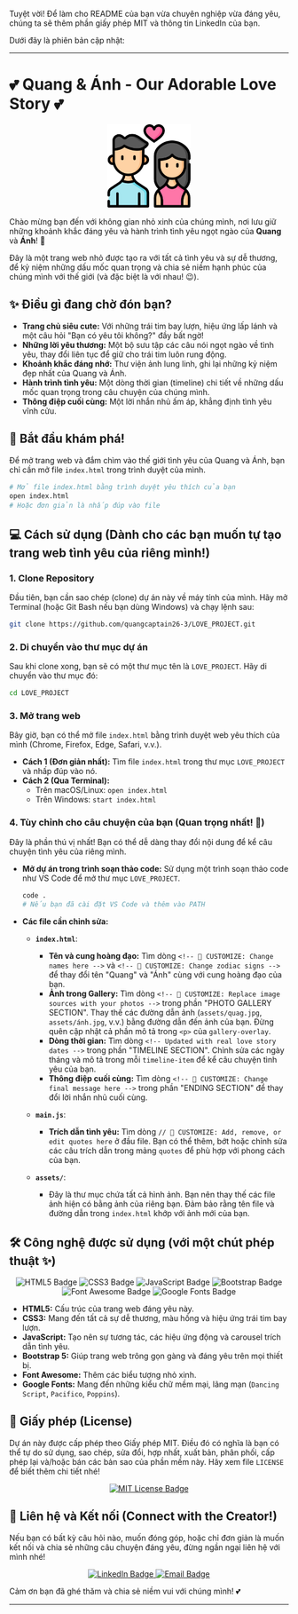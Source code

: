 Tuyệt vời! Để làm cho README của bạn vừa chuyên nghiệp vừa đáng yêu, chúng ta sẽ thêm phần giấy phép MIT và thông tin LinkedIn của bạn.

Dưới đây là phiên bản cập nhật:

---

# 💕 Quang & Ánh - Our Adorable Love Story 💕

<p align="center">
  <img src="assets/relationship.png" alt="Cute Relationship Icon" width="150"/>
</p>

Chào mừng bạn đến với không gian nhỏ xinh của chúng mình, nơi lưu giữ những khoảnh khắc đáng yêu và hành trình tình yêu ngọt ngào của **Quang** và **Ánh**! 💖

Đây là một trang web nhỏ được tạo ra với tất cả tình yêu và sự dễ thương, để kỷ niệm những dấu mốc quan trọng và chia sẻ niềm hạnh phúc của chúng mình với thế giới (và đặc biệt là với nhau! 😉).

## ✨ Điều gì đang chờ đón bạn?

*   **Trang chủ siêu cute:** Với những trái tim bay lượn, hiệu ứng lấp lánh và một câu hỏi "Bạn có yêu tôi không?" đầy bất ngờ!
*   **Những lời yêu thương:** Một bộ sưu tập các câu nói ngọt ngào về tình yêu, thay đổi liên tục để giữ cho trái tim luôn rung động.
*   **Khoảnh khắc đáng nhớ:** Thư viện ảnh lung linh, ghi lại những kỷ niệm đẹp nhất của Quang và Ánh.
*   **Hành trình tình yêu:** Một dòng thời gian (timeline) chi tiết về những dấu mốc quan trọng trong câu chuyện của chúng mình.
*   **Thông điệp cuối cùng:** Một lời nhắn nhủ ấm áp, khẳng định tình yêu vĩnh cửu.

## 🚀 Bắt đầu khám phá!

Để mở trang web và đắm chìm vào thế giới tình yêu của Quang và Ánh, bạn chỉ cần mở file `index.html` trong trình duyệt của mình.

```bash
# Mở file index.html bằng trình duyệt yêu thích của bạn
open index.html 
# Hoặc đơn giản là nhấp đúp vào file
```

## 💻 Cách sử dụng (Dành cho các bạn muốn tự tạo trang web tình yêu của riêng mình!)

### **1. Clone Repository**

Đầu tiên, bạn cần sao chép (clone) dự án này về máy tính của mình. Hãy mở Terminal (hoặc Git Bash nếu bạn dùng Windows) và chạy lệnh sau:

```bash
git clone https://github.com/quangcaptain26-3/LOVE_PROJECT.git
```

### **2. Di chuyển vào thư mục dự án**

Sau khi clone xong, bạn sẽ có một thư mục tên là `LOVE_PROJECT`. Hãy di chuyển vào thư mục đó:

```bash
cd LOVE_PROJECT
```

### **3. Mở trang web**

Bây giờ, bạn có thể mở file `index.html` bằng trình duyệt web yêu thích của mình (Chrome, Firefox, Edge, Safari, v.v.).

*   **Cách 1 (Đơn giản nhất):** Tìm file `index.html` trong thư mục `LOVE_PROJECT` và nhấp đúp vào nó.
*   **Cách 2 (Qua Terminal):**
    *   Trên macOS/Linux: `open index.html`
    *   Trên Windows: `start index.html`

### **4. Tùy chỉnh cho câu chuyện của bạn (Quan trọng nhất! 💖)**

Đây là phần thú vị nhất! Bạn có thể dễ dàng thay đổi nội dung để kể câu chuyện tình yêu của riêng mình.

*   **Mở dự án trong trình soạn thảo code:** Sử dụng một trình soạn thảo code như VS Code để mở thư mục `LOVE_PROJECT`.

    ```bash
    code . 
    # Nếu bạn đã cài đặt VS Code và thêm vào PATH
    ```

*   **Các file cần chỉnh sửa:**

    *   **`index.html`**:
        *   **Tên và cung hoàng đạo:** Tìm dòng `<!-- 🔧 CUSTOMIZE: Change names here -->` và `<!-- 🔧 CUSTOMIZE: Change zodiac signs -->` để thay đổi tên "Quang" và "Ánh" cùng với cung hoàng đạo của bạn.
        *   **Ảnh trong Gallery:** Tìm dòng `<!-- 🔧 CUSTOMIZE: Replace image sources with your photos -->` trong phần "PHOTO GALLERY SECTION". Thay thế các đường dẫn ảnh (`assets/quag.jpg`, `assets/ánh.jpg`, v.v.) bằng đường dẫn đến ảnh của bạn. Đừng quên cập nhật cả phần mô tả trong `<p>` của `gallery-overlay`.
        *   **Dòng thời gian:** Tìm dòng `<!-- Updated with real love story dates -->` trong phần "TIMELINE SECTION". Chỉnh sửa các ngày tháng và mô tả trong mỗi `timeline-item` để kể câu chuyện tình yêu của bạn.
        *   **Thông điệp cuối cùng:** Tìm dòng `<!-- 🔧 CUSTOMIZE: Change final message here -->` trong phần "ENDING SECTION" để thay đổi lời nhắn nhủ cuối cùng.

    *   **`main.js`**:
        *   **Trích dẫn tình yêu:** Tìm dòng `// 🔧 CUSTOMIZE: Add, remove, or edit quotes here` ở đầu file. Bạn có thể thêm, bớt hoặc chỉnh sửa các câu trích dẫn trong mảng `quotes` để phù hợp với phong cách của bạn.

    *   **`assets/`**:
        *   Đây là thư mục chứa tất cả hình ảnh. Bạn nên thay thế các file ảnh hiện có bằng ảnh của riêng bạn. Đảm bảo rằng tên file và đường dẫn trong `index.html` khớp với ảnh mới của bạn.

## 🛠️ Công nghệ được sử dụng (với một chút phép thuật ✨)

<p align="center">
  <img src="https://img.shields.io/badge/HTML5-E34F26?style=for-the-badge&logo=html5&logoColor=white" alt="HTML5 Badge"/>
  <img src="https://img.shields.io/badge/CSS3-1572B6?style=for-the-badge&logo=css3&logoColor=white" alt="CSS3 Badge"/>
  <img src="https://img.shields.io/badge/JavaScript-F7DF1E?style=for-the-badge&logo=javascript&logoColor=black" alt="JavaScript Badge"/>
  <img src="https://img.shields.io/badge/Bootstrap-7952B3?style=for-the-badge&logo=bootstrap&logoColor=white" alt="Bootstrap Badge"/>
  <img src="https://img.shields.io/badge/Font_Awesome-528DD7?style=for-the-badge&logo=fontawesome&logoColor=white" alt="Font Awesome Badge"/>
  <img src="https://img.shields.io/badge/Google_Fonts-4285F4?style=for-the-badge&logo=google-fonts&logoColor=white" alt="Google Fonts Badge"/>
</p>

*   **HTML5:** Cấu trúc của trang web đáng yêu này.
*   **CSS3:** Mang đến tất cả sự dễ thương, màu hồng và hiệu ứng trái tim bay lượn.
*   **JavaScript:** Tạo nên sự tương tác, các hiệu ứng động và carousel trích dẫn tình yêu.
*   **Bootstrap 5:** Giúp trang web trông gọn gàng và đáng yêu trên mọi thiết bị.
*   **Font Awesome:** Thêm các biểu tượng nhỏ xinh.
*   **Google Fonts:** Mang đến những kiểu chữ mềm mại, lãng mạn (`Dancing Script`, `Pacifico`, `Poppins`).

## 📄 Giấy phép (License)

Dự án này được cấp phép theo Giấy phép MIT. Điều đó có nghĩa là bạn có thể tự do sử dụng, sao chép, sửa đổi, hợp nhất, xuất bản, phân phối, cấp phép lại và/hoặc bán các bản sao của phần mềm này. Hãy xem file `LICENSE` để biết thêm chi tiết nhé!

<p align="center">
  <a href="https://opensource.org/licenses/MIT">
    <img src="https://img.shields.io/badge/License-MIT-yellow.svg" alt="MIT License Badge"/>
  </a>
</p>

## 💖 Liên hệ và Kết nối (Connect with the Creator!)

Nếu bạn có bất kỳ câu hỏi nào, muốn đóng góp, hoặc chỉ đơn giản là muốn kết nối và chia sẻ những câu chuyện đáng yêu, đừng ngần ngại liên hệ với mình nhé!

<p align="center">
  <a href="https://www.linkedin.com/in/minhquang2604">
    <img src="https://img.shields.io/badge/LinkedIn-0077B5?style=for-the-badge&logo=linkedin&logoColor=white" alt="LinkedIn Badge"/>
  </a>
  <a href="mailto:phamminhquang2603@gmail.com">
    <img src="https://img.shields.io/badge/Email-D14836?style=for-the-badge&logo=gmail&logoColor=white" alt="Email Badge"/>
  </a>
</p>

Cảm ơn bạn đã ghé thăm và chia sẻ niềm vui với chúng mình!
 💕

---
